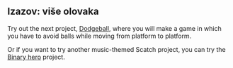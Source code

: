 ## Izazov: više olovaka

Try out the next project, [Dodgeball](https://projects.raspberrypi.org/en/projects/dodgeball), where you will make a game in which you have to avoid balls while moving from platform to platform.

Or if you want to try another music-themed Scatch project, you can try the [Binary hero](https://projects.raspberrypi.org/en/projects/binary-hero) project.